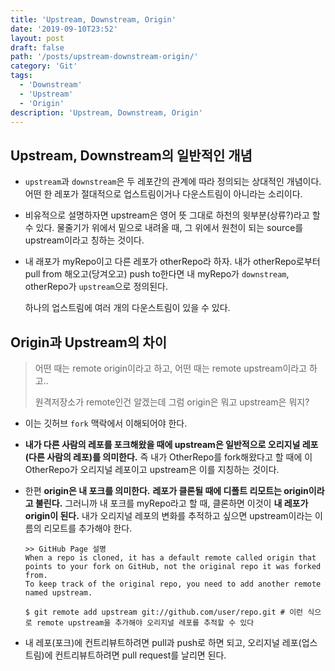 ```yaml
---
title: 'Upstream, Downstream, Origin'
date: '2019-09-10T23:52'
layout: post
draft: false
path: '/posts/upstream-downstream-origin/'
category: 'Git'
tags:
  - 'Downstream'
  - 'Upstream'
  - 'Origin'
description: 'Upstream, Downstream, Origin'
---
```


## Upstream, Downstream의 일반적인 개념

- `upstream`과 `downstream`은 두 레포간의 관계에 따라 정의되는 상대적인 개념이다. 어떤 한 레포가 절대적으로 업스트림이거나 다운스트림이 아니라는 소리이다.

- 비유적으로 설명하자면 upstream은 영어 뜻 그대로 하천의 윗부분(상류?)라고 할 수 있다. 물줄기가 위에서 밑으로 내려올 때, 그 위에서 원천이 되는 source를 upstream이라고 칭하는 것이다.

- 내 래포가 myRepo이고 다른 레포가 otherRepo라 하자. 내가 otherRepo로부터 pull from 해오고(당겨오고) push to한다면 내 myRepo가 `downstream`, otherRepo가 `upstream`으로 정의된다.

  하나의 업스트림에 여러 개의 다운스트림이 있을 수 있다.

## Origin과 Upstream의 차이

> 어떤 때는 remote origin이라고 하고, 어떤 때는 remote upstream이라고 하고..
>
> 원격저장소가 remote인건 알겠는데 그럼 origin은 뭐고 upstream은 뭐지?

- 이는 깃허브 `fork` 맥락에서 이해되어야 한다.

- **내가 다른 사람의 레포를 포크해왔을 때에 upstream은 일반적으로 오리지널 레포(다른 사람의 레포)를 의미한다.** 즉 내가 OtherRepo를 fork해왔다고 할 때에 이 OtherRepo가 오리지널 레포이고 upstream은 이를 지칭하는 것이다.

- 한편 **origin은 내 포크를 의미한다.** **레포가 클론될 때에 디폴트 리모트는 origin이라고 불린다.** 그러니까 내 포크를 myRepo라고 할 때, 클론하면 이것이 **내 레포가 origin이 된다.** 내가 오리지널 레포의 변화를 추적하고 싶으면 upstream이라는 이름의 리모트를 추가해야 한다.

  ```
  >> GitHub Page 설명
  When a repo is cloned, it has a default remote called origin that points to your fork on GitHub, not the original repo it was forked from.
  To keep track of the original repo, you need to add another remote named upstream.

  ```

  ```shell
  $ git remote add upstream git://github.com/user/repo.git # 이런 식으로 remote upstream을 추가해야 오리지널 레포를 추적할 수 있다

  ```

- 내 레포(포크)에 컨트리뷰트하려면 pull과 push로 하면 되고, 오리지널 레포(업스트림)에 컨트리뷰트하려면 pull request를 날리면 된다.
